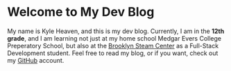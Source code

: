 # Welcome to My Dev Blog

My name is Kyle Heaven, and this is my dev blog. Currently, I am in the **12th grade**, and I am learning not just at my home school Medgar Evers College Preperatory School, but also at the [Brooklyn Steam Center](http://brooklynsteamcenter.org) as a Full-Stack Development student. Feel free to read my blog, or if you want, check out my [GitHub](https://github.com/Kjh451672) account.